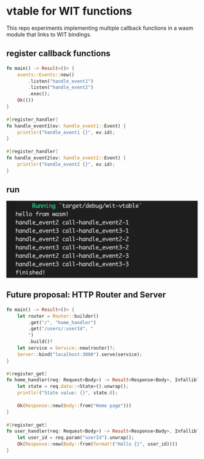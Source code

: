 # vtable for WIT functions

This repo experiments implementing multiple callback functions in a wasm module that links to WIT bindings. 

## register callback functions
```rust
fn main() -> Result<()> {
    events::Events::new()
        .listen("handle_event1")
        .listen("handle_event2")
        .exec();
    Ok(())
}

#[register_handler]
fn handle_event1(ev: handle_event1::Event) {
    println!("handle_event1 {}", ev.id);
}

#[register_handler]
fn handle_event2(ev: handle_event2::Event) {
    println!("handle_event2 {}", ev.id);
}

```
## run
![run result](/assets/run_result.png)

## Future proposal: HTTP Router and Server
```rust
fn main() -> Result<()> {
    let router = Router::builder()
        .get("/", "home_handler")
        .get("/users/:userId", "
        ")
        .build()?
    let service = Service::new(router)?;
    Server::bind("localhost:3000").serve(service);
}

#[register_get]
fn home_handler(req: Request<Body>) -> Result<Response<Body>, Infallible> {
    let state = req.data::<State>().unwrap();
    println!("State value: {}", state.0);

    Ok(Response::new(Body::from("Home page")))
}

#[register_get]
fn user_handler(req: Request<Body>) -> Result<Response<Body>, Infallible> {
    let user_id = req.param("userId").unwrap();
    Ok(Response::new(Body::from(format!("Hello {}", user_id))))
}

```
